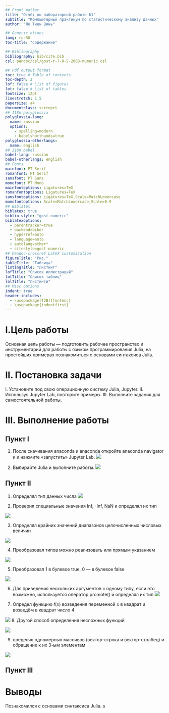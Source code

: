 ```yaml
---
## Front matter
title: "Отчёт по лабораторной работе №1"
subtitle: "Компьютерный практикум по статистическому анализу данных"
author: "Ле Тиен Винь"

## Generic otions
lang: ru-RU
toc-title: "Содержание"

## Bibliography
bibliography: bib/cite.bib
csl: pandoc/csl/gost-r-7-0-5-2008-numeric.csl

## Pdf output format
toc: true # Table of contents
toc-depth: 2
lof: false # List of figures
lot: false # List of tables
fontsize: 12pt
linestretch: 1.5
papersize: a4
documentclass: scrreprt
## I18n polyglossia
polyglossia-lang:
  name: russian
  options:
	- spelling=modern
	- babelshorthands=true
polyglossia-otherlangs:
  name: english
## I18n babel
babel-lang: russian
babel-otherlangs: english
## Fonts
mainfont: PT Serif
romanfont: PT Serif
sansfont: PT Sans
monofont: PT Mono
mainfontoptions: Ligatures=TeX
romanfontoptions: Ligatures=TeX
sansfontoptions: Ligatures=TeX,Scale=MatchLowercase
monofontoptions: Scale=MatchLowercase,Scale=0.9
## Biblatex
biblatex: true
biblio-style: "gost-numeric"
biblatexoptions:
  - parentracker=true
  - backend=biber
  - hyperref=auto
  - language=auto
  - autolang=other*
  - citestyle=gost-numeric
## Pandoc-crossref LaTeX customization
figureTitle: "Рис."
tableTitle: "Таблица"
listingTitle: "Листинг"
lofTitle: "Список иллюстраций"
lotTitle: "Список таблиц"
lolTitle: "Листинги"
## Misc options
indent: true
header-includes:
  - \usepackage[T2B]{fontenc}
  - \usepackage{indentfirst}
---
```


# I.Цель работы

Основная цель работы — подготовить рабочее пространство и инструментарий для работы с языком программирования Julia, на простейших примерах познакомиться с основами синтаксиса Julia.

# II. Постановка задачи

I. Установите под свою операционную систему Julia, Jupyter. 
II. Используя Jupyter Lab, повторите примеры. 
III. Выполните задания для самостоятельной работы.


# III. Выполнение работы

## Пункт I
1.	После скачивания anaconda и anaconda откройте anaconda navigator и и нажмите «запустить» Jupyter Lab.
![](img/1.png)

2.	Выбирайте Julia и выполните работы.
![](img/2.png)

## Пункт II
1. Определял тип данных числа
![](img/3.png)

2. Проверил специальные значения Inf, -Inf, NaN и определял их тип 
   
![](img/4.png)

3.	Определял крайних значений диапазонов целочисленных числовых величин

![](img/5.png)

4. Преобразовал типов можно реализовать или прямым указанием

![](img/7.png)

5. Преобразовал 1 в булевое true, 0 — в булевое false

![](img/6.png)

6. Для приведения нескольких аргументов к одному типу, если это возможно, используется оператор promote() и определял их тип
![](img/8.png)

7. Определ функцию 𝑓(𝑥) возведения переменной 𝑥 в квадрат и возведём в квадрат число 4

![](img/9.png)
8. Другой способ определения несложных функций

![](img/10.png)

9. пределял одномерных массивов (вектор-строка и вектор-столбец) и обращение к их 3-ым элементам

![](img/11.png)

## Пункт III


# Выводы

Познакомился с основами синтаксиса Julia.
s